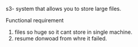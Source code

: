s3- system that allows you to store large files.

Functional requirement

1) files so huge so it cant store in single machine.
2) resume donwoad from whre it failed.


